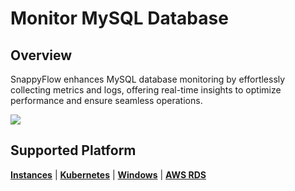 # Monitor MySQL Database

## Overview

SnappyFlow enhances MySQL database monitoring by effortlessly collecting metrics and logs, offering real-time insights to optimize performance and ensure seamless operations.

<img src="/img/integration/mysql/image_8.png" />



## Supported Platform

[**Instances**](/docs/selfhosted-lite/integrations/mysql/mysql_instances) | [**Kubernetes**](/docs/selfhosted-lite/integrations/mysql/mysql_kubernetes) | [**Windows**](/docs/selfhosted-lite/integrations/mysql/mysql_windows) | [**AWS RDS**](/docs/selfhosted-lite/integrations/mysql/mysql_sfpoller) 

